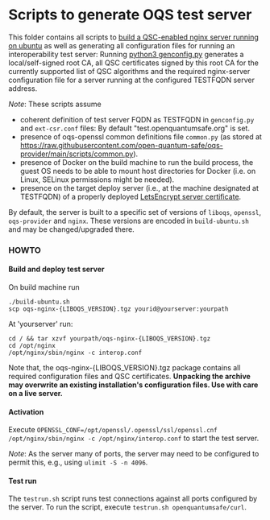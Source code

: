 # Scripts to generate OQS test server

This folder contains all scripts to [build a QSC-enabled nginx server running on ubuntu](build-ubuntu.sh) as well as generating all configuration files for running an interoperability test server: Running [python3 genconfig.py](genconfig.py) generates a local/self-signed root CA, all QSC certificates signed by this root CA for the currently supported list of QSC algorithms and the required nginx-server configuration file for a server running at the configured TESTFQDN server address.

*Note*: These scripts assume 
- coherent definition of test server FQDN as TESTFQDN in `genconfig.py` and `ext-csr.conf` files: By default "test.openquantumsafe.org" is set.
- presence of oqs-openssl common definitions file `common.py` (as stored at https://raw.githubusercontent.com/open-quantum-safe/oqs-provider/main/scripts/common.py).
- presence of Docker on the build machine to run the build process, the guest OS needs to be able to mount host directories for Docker (i.e. on Linux, SELinux permissions might be needed).
- presence on the target deploy server (i.e., at the machine designated at TESTFQDN) of a properly deployed [LetsEncrypt server certificate](https://letsencrypt.org/getting-started).

By default, the server is built to a specific set of versions of `liboqs`, `openssl`, `oqs-provider` and `nginx`. These versions are encoded in `build-ubuntu.sh` and may be changed/upgraded there.

### HOWTO

#### Build and deploy test server

On build machine run 

```
./build-ubuntu.sh
scp oqs-nginx-{LIBOQS_VERSION}.tgz yourid@yourserver:yourpath
```

At 'yourserver' run:
```
cd / && tar xzvf yourpath/oqs-nginx-{LIBOQS_VERSION}.tgz
cd /opt/nginx
/opt/nginx/sbin/nginx -c interop.conf
```

Note that, the oqs-nginx-{LIBOQS_VERSION}.tgz package contains all required configuration files and QSC certificates. **Unpacking the archive may overwrite an existing installation's configuration files. Use with care on a live server.**

#### Activation

Execute `OPENSSL_CONF=/opt/openssl/.openssl/ssl/openssl.cnf /opt/nginx/sbin/nginx -c /opt/nginx/interop.conf` to start the test server.

*Note*: As the server many of ports, the server may need to be configured to permit this, e.g., using `ulimit -S -n 4096`.

#### Test run

The `testrun.sh` script runs test connections against all ports configured by the server. To run the script, execute `testrun.sh openquantumsafe/curl`.
